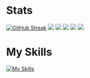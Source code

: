 # Stats
[![GitHub Streak](https://streak-stats.demolab.com?user=MdMorsedAlam&theme=gruvbox-duo&hide_border=true&date_format=j%20M%5B%20Y%5D)](https://git.io/streak-stats)
![](http://github-profile-summary-cards.vercel.app/api/cards/profile-details?username=MdMorsedAlam&theme=gruvbox)
![](http://github-profile-summary-cards.vercel.app/api/cards/repos-per-language?username=MdMorsedAlam&theme=gruvbox)
![](http://github-profile-summary-cards.vercel.app/api/cards/most-commit-language?username=MdMorsedAlam&theme=gruvbox)
![](http://github-profile-summary-cards.vercel.app/api/cards/stats?username=MdMorsedAlam&theme=gruvbox)
![](http://github-profile-summary-cards.vercel.app/api/cards/productive-time?username=MdMorsedAlam&theme=gruvbox&utcOffset=8)

# My Skills

[![My Skills](https://skillicons.dev/icons?i=js,html,css,javascript,react,tailwind,nodejs,express,mongodb)](https://skillicons.dev)
